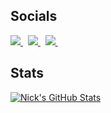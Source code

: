 
## Socials
[![](https://api.iconify.design/fa-brands:linkedin.svg?height=30&color=%23313131) ](https://www.linkedin.com/in/nick-heymans/)&nbsp;&nbsp;[![](https://api.iconify.design/fa-brands:github.svg?height=30&color=%23313131) ](https://github.com/HeymansNickk)&nbsp;&nbsp;[![](htps://api.iconify.design/fa-brands:twitter.svg?height=30&color=%23313131) ](https://twitter.com/heymans_nick)&nbsp;&nbsp;


## Stats
<a href="https://github.com/HeymansNickk">
  <img align="center" src="https://github-readme-stats.vercel.app/api?username=HeymansNickk&show_icons=true&line_height=27&count_private=true&title_color=e4740c&text_color=c9cacc&icon_color=e4740c&bg_color=1d1f21" alt="Nick's GitHub Stats" />
</a>